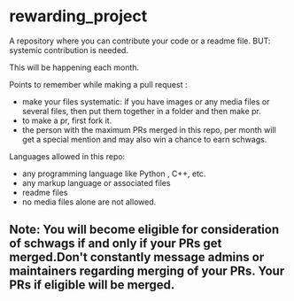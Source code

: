 # rewarding_project
A repository where you can contribute your code or a readme file. BUT: systemic contribution is needed. 

This will be happening each month.

Points to remember while making a pull request :
- make your files systematic: if you have images or any media files or several files, then put them together in a folder and then make pr.
- to make a pr, first fork it.
- the person with the maximum PRs merged in this repo, per month will get a special mention and may also win a chance to earn schwags.

Languages allowed in this repo:
- any programming language like Python , C++, etc.
- any markup language or associated files
- readme files
- no media files alone are not allowed.

## Note: You will become eligible for consideration of schwags if and only if your PRs get merged.Don't constantly message admins or maintainers regarding merging of your PRs. Your PRs if eligible will be merged.

